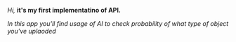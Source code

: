 _Hi,_
**it's my first implementatino of API.**

_In this app you'll find usage of AI to check probability of what type of object you've uplaoded_